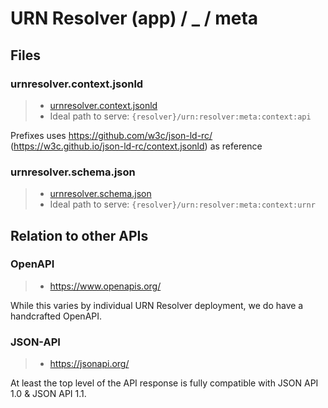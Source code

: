 # URN Resolver (app) / _ / meta

## Files
### urnresolver.context.jsonld
> - [urnresolver.context.jsonld](urnresolver.context.jsonld)
> - Ideal path to serve: `{resolver}/urn:resolver:meta:context:api`

Prefixes uses https://github.com/w3c/json-ld-rc/ (https://w3c.github.io/json-ld-rc/context.jsonld) as reference

### urnresolver.schema.json
> - [urnresolver.schema.json](urnresolver.schema.json)
> - Ideal path to serve: `{resolver}/urn:resolver:meta:context:urnr`

## Relation to other APIs

### OpenAPI
> - https://www.openapis.org/

While this varies by individual URN Resolver deployment, we do have a handcrafted OpenAPI.

### JSON-API
> - https://jsonapi.org/

At least the top level of the API response is fully compatible with JSON API 1.0 & JSON API 1.1.

<!--
- https://jschon.dev/
- https://json-schema.hyperjump.io/ (accepts YAML)
- https://onlineyamltools.com/convert-yaml-to-json
- https://urn.etica.ai/meta/test-api-online.json
- https://json-everything.net/json-schema/
-->


